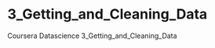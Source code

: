 3_Getting_and_Cleaning_Data
===========================

Coursera Datascience 3_Getting_and_Cleaning_Data
